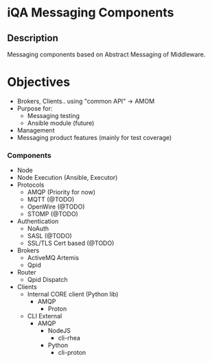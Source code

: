 # iQA Messaging Components
## Description
Messaging components based on Abstract Messaging of Middleware.

# Objectives
- Brokers, Clients.. using "common API" -> AMOM
- Purpose for:
    - Messaging testing
    - Ansible module (future)
- Management
- Messaging product features (mainly for test coverage)


### Components
- Node
- Node Execution (Ansible, Executor)
- Protocols
    - AMQP (Priority for now)
    - MQTT (@TODO)
    - OpenWire (@TODO)
    - STOMP (@TODO)
- Authentication
    - NoAuth
    - SASL (@TODO)
    - SSL/TLS Cert based (@TODO)
- Brokers
    - ActiveMQ Artemis
    - Qpid
- Router
    - Qpid Dispatch
- Clients 
    - Internal CORE client (Python lib)
        - AMQP
            - Proton
    - CLI External 
        - AMQP
            - NodeJS
                - cli-rhea
            - Python
                - cli-proton
